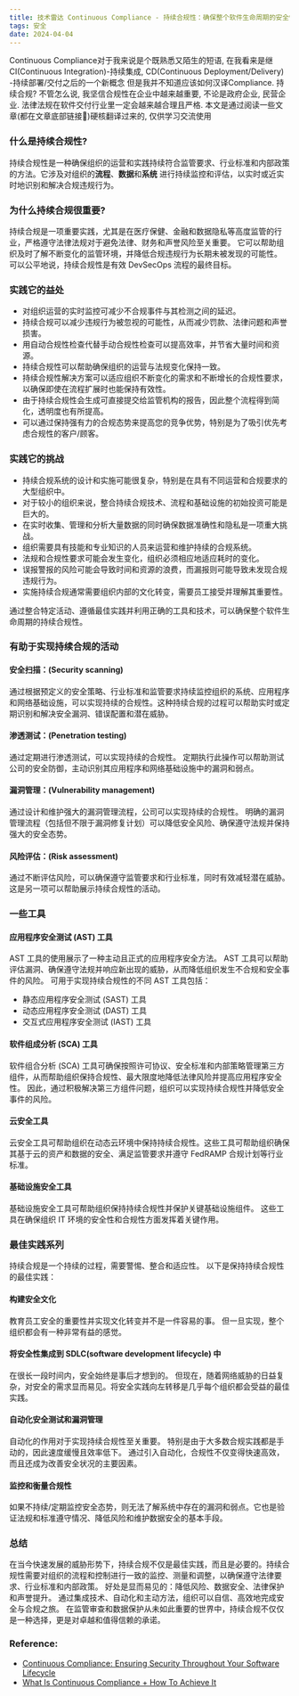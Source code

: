 ```yaml
---
title: 技术雷达 Continuous Compliance - 持续合规性：确保整个软件生命周期的安全性
tags: 安全
date: 2024-04-04
---
```


Continuous Compliance对于我来说是个既熟悉又陌生的短语, 在我看来是继 CI(Continuous Integration)-持续集成, CD(Continuous Deployment/Delivery)
-持续部署/交付之后的一个新概念
但是我并不知道应该如何汉译Compliance. 持续合规? 不管怎么说, 我坚信合规性在企业中越来越重要, 不论是政府企业, 民营企业.
法律法规在软件交付行业里一定会越来越合理且严格.
本文是通过阅读一些文章(都在文章底部链接🔗)硬核翻译过来的, 仅供学习交流使用

### 什么是持续合规性?
持续合规性是一种确保组织的运营和实践持续符合监管要求、行业标准和内部政策的方法。它涉及对组织的**流程**、**数据**和**系统**
进行持续监控和评估，以实时或近实时地识别和解决合规违规行为。

### 为什么持续合规很重要?
持续合规是一项重要实践，尤其是在医疗保健、金融和数据隐私等高度监管的行业，严格遵守法律法规对于避免法律、财务和声誉风险至关重要。
它可以帮助组织及时了解不断变化的监管环境，并降低合规违规行为长期未被发现的可能性。
可以公平地说，持续合规性是有效 DevSecOps 流程的最终目标。

### 实践它的益处
* 对组织运营的实时监控可减少不合规事件与其检测之间的延迟。
* 持续合规可以减少违规行为被忽视的可能性，从而减少罚款、法律问题和声誉损害。
* 用自动合规性检查代替手动合规性检查可以提高效率，并节省大量时间和资源。
* 持续合规性可以帮助确保组织的运营与法规变化保持一致。
* 持续合规性解决方案可以适应组织不断变化的需求和不断增长的合规性要求，以确保即使在流程扩展时也能保持有效性。
* 由于持续合规性会生成可直接提交给监管机构的报告，因此整个流程得到简化，透明度也有所提高。
* 可以通过保持强有力的合规态势来提高您的竞争优势，特别是为了吸引优先考虑合规性的客户/顾客。

### 实践它的挑战
* 持续合规系统的设计和实施可能很复杂，特别是在具有不同运营和合规要求的大型组织中。
* 对于较小的组织来说，整合持续合规技术、流程和基础设施的初始投资可能是巨大的。
* 在实时收集、管理和分析大量数据的同时确保数据准确性和隐私是一项重大挑战。
* 组织需要具有技能和专业知识的人员来运营和维护持续的合规系统。
* 法规和合规性要求可能会发生变化，组织必须相应地适应耗时的变化。
* 误报警报的风险可能会导致时间和资源的浪费，而漏报则可能导致未发现合规违规行为。
* 实施持续合规通常需要组织内部的文化转变，需要员工接受并理解其重要性。

通过整合特定活动、遵循最佳实践并利用正确的工具和技术，可以确保整个软件生命周期的持续合规性。

### 有助于实现持续合规的活动
#### 安全扫描：(Security scanning)
通过根据预定义的安全策略、行业标准和监管要求持续监控组织的系统、应用程序和网络基础设施，可以实现持续的合规性。这种持续合规的过程可以帮助实时或定期识别和解决安全漏洞、错误配置和潜在威胁。

#### 渗透测试：(Penetration testing)
通过定期进行渗透测试，可以实现持续的合规性。 定期执行此操作可以帮助测试公司的安全防御，主动识别其应用程序和网络基础设施中的漏洞和弱点。

#### 漏洞管理：(Vulnerability management)
通过设计和维护强大的漏洞管理流程，公司可以实现持续的合规性。 明确的漏洞管理流程（包括但不限于漏洞修复计划）可以降低安全风险、确保遵守法规并保持强大的安全态势。

#### 风险评估：(Risk assessment)
通过不断评估风险，可以确保遵守监管要求和行业标准，同时有效减轻潜在威胁。 这是另一项可以帮助展示持续合规性的活动。

### 一些工具
#### 应用程序安全测试 (AST) 工具
AST 工具的使用展示了一种主动且正式的应用程序安全方法。 AST 工具可以帮助评估漏洞、确保遵守法规并响应新出现的威胁，从而降低组织发生不合规和安全事件的风险。
可用于实现持续合规性的不同 AST 工具包括：
* 静态应用程序安全测试 (SAST) 工具
* 动态应用程序安全测试 (DAST) 工具
* 交互式应用程序安全测试 (IAST) 工具

#### 软件组成分析 (SCA) 工具
软件组合分析 (SCA) 工具可确保按照许可协议、安全标准和内部策略管理第三方组件，从而帮助组织保持合规性、最大限度地降低法律风险并提高应用程序安全性。 因此，通过积极解决第三方组件问题，组织可以实现持续合规性并降低安全事件的风险。

#### 云安全工具
云安全工具可帮助组织在动态云环境中保持持续合规性。这些工具可帮助组织确保其基于云的资产和数据的安全、满足监管要求并遵守 FedRAMP 合规计划等行业标准。

#### 基础设施安全工具
基础设施安全工具可帮助组织保持持续合规性并保护关键基础设施组件。 这些工具在确保组织 IT 环境的安全性和合规性方面发挥着关键作用。

### 最佳实践系列
持续合规是一个持续的过程，需要警惕、整合和适应性。 以下是保持持续合规性的最佳实践：
#### 构建安全文化
教育员工安全的重要性并实现文化转变并不是一件容易的事。 但一旦实现，整个组织都会有一种非常有益的感觉。

#### 将安全性集成到 SDLC(software development lifecycle) 中
在很长一段时间内，安全始终是事后才想到的。 但现在，随着网络威胁的日益复杂，对安全的需求显而易见。将安全实践向左转移是几乎每个组织都会受益的最佳实践。

#### 自动化安全测试和漏洞管理
自动化的作用对于实现持续合规性至关重要。 特别是由于大多数合规实践都是手动的，因此速度缓慢且效率低下。 通过引入自动化，合规性不仅变得快速高效，而且还成为改善安全状况的主要因素。

#### 监控和衡量合规性
如果不持续/定期监控安全态势，则无法了解系统中存在的漏洞和弱点。它也是验证法规和标准遵守情况、降低风险和维护数据安全的基本手段。

### 总结
在当今快速发展的威胁形势下，持续合规不仅是最佳实践，而且是必要的。持续合规性需要对组织的流程和控制进行一致的监控、测量和调整，以确保遵守法律要求、行业标准和内部政策。
好处是显而易见的：降低风险、数据安全、法律保护和声誉提升。 通过集成技术、自动化和主动方法，组织可以自信、高效地完成安全与合规之旅。
在监管审查和数据保护从未如此重要的世界中，持续合规不仅仅是一种选择，更是对卓越和值得信赖的承诺。


### Reference:

* [Continuous Compliance: Ensuring Security Throughout Your Software Lifecycle](https://www.linkedin.com/pulse/continuous-compliance-ensuring-security-throughout-your-software-5yqef/)
* [What Is Continuous Compliance + How To Achieve It](https://secureframe.com/hub/grc/continuous-compliance)
